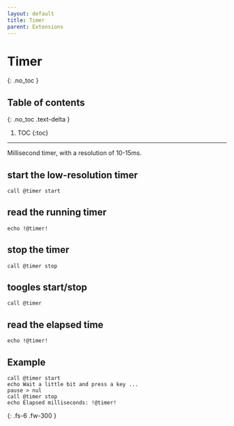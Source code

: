 ```yaml
---
layout: default
title: Timer
parent: Extensions
---
```


# Timer
{: .no_toc }

## Table of contents
{: .no_toc .text-delta }

1. TOC
{:toc}

---

Millisecond timer, with a resolution of 10-15ms.


## start the low-resolution timer
```
call @timer start
```

## read the running timer
```
echo !@timer!
```

## stop the timer
```
call @timer stop
```

## toogles start/stop
```
call @timer
```

## read the elapsed time
```
echo !@timer!
```

## Example
```
call @timer start
echo Wait a little bit and press a key ...
pause > nul
call @timer stop
echo Elapsed milliseconds: !@timer!
```

{: .fs-6 .fw-300 }
